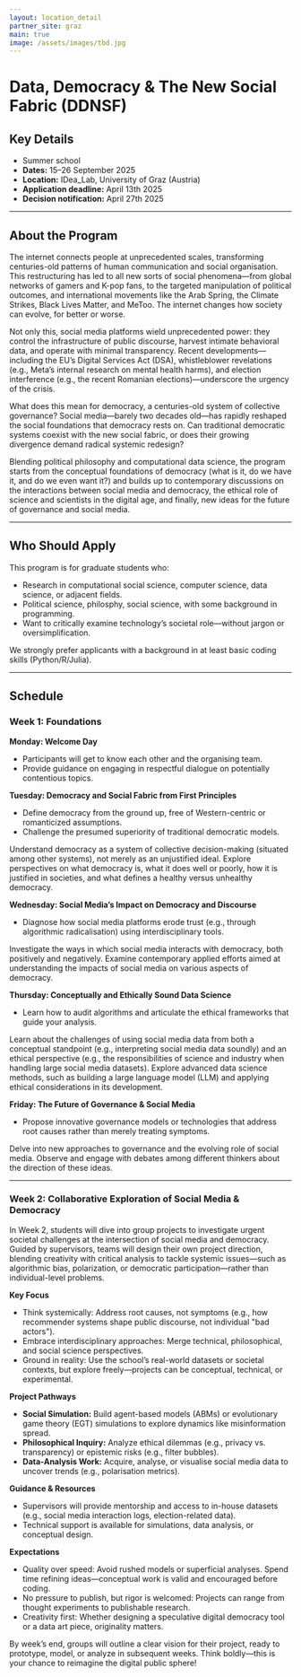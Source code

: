 ```yaml
---
layout: location_detail
partner_site: graz
main: true
image: /assets/images/tbd.jpg
---
```





# Data, Democracy & The New Social Fabric (DDNSF) 
## Key Details  
- Summer school
- **Dates:** 15–26 September 2025 
- **Location:** IDea_Lab, University of Graz (Austria)
- **Application deadline:** April 13th 2025
- **Decision notification:** April 27th 2025

---

## About the Program  
The internet connects people at unprecedented scales, transforming centuries-old patterns of human communication and social organisation. This restructuring has led to all new sorts of social phenomena—from global networks of gamers and K-pop fans, to the targeted manipulation of political outcomes, and international movements like the Arab Spring, the Climate Strikes, Black Lives Matter, and MeToo. The internet changes how society can evolve, for better or worse. 

Not only this, social media platforms wield unprecedented power: they control the infrastructure of public discourse, harvest intimate behavioral data, and operate with minimal transparency. Recent developments—including the EU’s Digital Services Act (DSA), whistleblower revelations (e.g., Meta’s internal research on mental health harms), and election interference (e.g., the recent Romanian elections)—underscore the urgency of the crisis.

What does this mean for democracy, a centuries-old system of collective governance? Social media—barely two decades old—has rapidly reshaped the social foundations that democracy rests on. Can traditional democratic systems coexist with the new social fabric, or does their growing divergence demand radical systemic redesign?

Blending political philosophy and computational data science, the program starts from the conceptual foundations of democracy (what is it, do we have it, and do we even want it?) and builds up to contemporary discussions on the interactions between social media and democracy, the ethical role of science and scientists in the digital age, and finally, new ideas for the future of governance and social media.

---

## Who Should Apply  
This program is for graduate students who:  
- Research in computational social science, computer science, data science, or adjacent fields.  
- Political science, philosphy, social science, with some background in programming. 
- Want to critically examine technology’s societal role—without jargon or oversimplification.

We strongly prefer applicants with a background in at least basic coding skills (Python/R/Julia).

---

## Schedule  

### **Week 1: Foundations**  

**Monday: Welcome Day**  
- Participants will get to know each other and the organising team.  
- Provide guidance on engaging in respectful dialogue on potentially contentious topics.  



**Tuesday: Democracy and Social Fabric from First Principles**  
- Define democracy from the ground up, free of Western-centric or romanticized assumptions.  
- Challenge the presumed superiority of traditional democratic models.  

Understand democracy as a system of collective decision-making (situated among other systems), not merely as an unjustified ideal.
Explore perspectives on what democracy is, what it does well or poorly, how it is justified in societies, and what defines a healthy versus unhealthy democracy.

**Wednesday: Social Media’s Impact on Democracy and Discourse**  
- Diagnose how social media platforms erode trust (e.g., through algorithmic radicalisation) using interdisciplinary tools.  


Investigate the ways in which social media interacts with democracy, both positively and negatively.
Examine contemporary applied efforts aimed at understanding the impacts of social media on various aspects of democracy.

**Thursday: Conceptually and Ethically Sound Data Science**  
- Learn how to audit algorithms and articulate the ethical frameworks that guide your analysis.  

Learn about the challenges of using social media data from both a conceptual standpoint (e.g., interpreting social media data soundly) and an ethical perspective (e.g., the responsibilities of science and industry when handling large social media datasets).
Explore advanced data science methods, such as building a large language model (LLM) and applying ethical considerations in its development.

**Friday: The Future of Governance & Social Media**  
- Propose innovative governance models or technologies that address root causes rather than merely treating symptoms.  

Delve into new approaches to governance and the evolving role of social media.
Observe and engage with debates among different thinkers about the direction of these ideas.

---

### **Week 2: Collaborative Exploration of Social Media & Democracy**  

In Week 2, students will dive into group projects to investigate urgent societal challenges at the intersection of social media and democracy. Guided by supervisors, teams will design their own project direction, blending creativity with critical analysis to tackle systemic issues—such as algorithmic bias, polarization, or democratic participation—rather than individual-level problems.  

**Key Focus**  
- Think systemically: Address root causes, not symptoms (e.g., how recommender systems shape public discourse, not individual "bad actors").  
- Embrace interdisciplinary approaches: Merge technical, philosophical, and social science perspectives.  
- Ground in reality: Use the school’s real-world datasets or societal contexts, but explore freely—projects can be conceptual, technical, or experimental.  

**Project Pathways**  
- **Social Simulation:** Build agent-based models (ABMs) or evolutionary game theory (EGT) simulations to explore dynamics like misinformation spread.  
- **Philosophical Inquiry:** Analyze ethical dilemmas (e.g., privacy vs. transparency) or epistemic risks (e.g., filter bubbles).  
- **Data-Analysis Work:** Acquire, analyse, or visualise social media data to uncover trends (e.g., polarisation metrics).  

**Guidance & Resources**  
- Supervisors will provide mentorship and access to in-house datasets (e.g., social media interaction logs, election-related data).  
- Technical support is available for simulations, data analysis, or conceptual design.  

**Expectations**  
- Quality over speed: Avoid rushed models or superficial analyses. Spend time refining ideas—conceptual work is valid and encouraged before coding.  
- No pressure to publish, but rigor is welcomed: Projects can range from thought experiments to publishable research.  
- Creativity first: Whether designing a speculative digital democracy tool or a data art piece, originality matters.  

By week’s end, groups will outline a clear vision for their project, ready to prototype, model, or analyze in subsequent weeks. Think boldly—this is your chance to reimagine the digital public sphere!  


[//]: # (ORGANIZERS: feel free to add a link to your application materials or your SICSS apply page above.)

